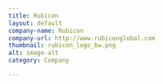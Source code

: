 ```yaml
---
title: Rubicon
layout: default
company-name: Rubicon
company-url: http://www.rubiconglobal.com
thumbnail: rubicon_logo_bw.png
alt: image-alt
category: Company

---
```

